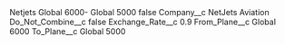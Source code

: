 <?xml version="1.0" encoding="UTF-8"?>
<CustomMetadata xmlns="http://soap.sforce.com/2006/04/metadata" xmlns:xsi="http://www.w3.org/2001/XMLSchema-instance" xmlns:xsd="http://www.w3.org/2001/XMLSchema">
    <label>Netjets Global 6000- Global 5000</label>
    <protected>false</protected>
    <values>
        <field>Company__c</field>
        <value xsi:type="xsd:string">NetJets Aviation</value>
    </values>
    <values>
        <field>Do_Not_Combine__c</field>
        <value xsi:type="xsd:boolean">false</value>
    </values>
    <values>
        <field>Exchange_Rate__c</field>
        <value xsi:type="xsd:double">0.9</value>
    </values>
    <values>
        <field>From_Plane__c</field>
        <value xsi:type="xsd:string">Global 6000</value>
    </values>
    <values>
        <field>To_Plane__c</field>
        <value xsi:type="xsd:string">Global 5000</value>
    </values>
</CustomMetadata>

